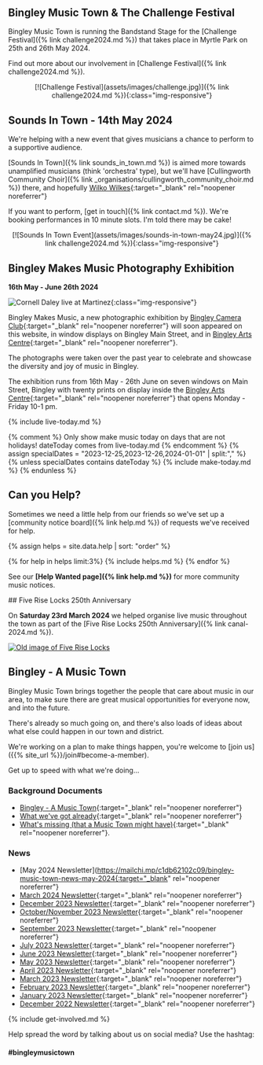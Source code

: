 <article class="post"> <!-- centres the content in the page -->
<header class="post-header">
<!--<h2 class="post-title">Bingley - A Music Town</h2>-->
</header>
<section class="main-page">
<div markdown="1">

## Bingley Music Town & The Challenge Festival

<div class="row">
 
<div class="col col-md-6" markdown="1">Bingley Music Town is running the Bandstand Stage for the [Challenge Festival]({% link challenge2024.md %}) that takes place in Myrtle Park on 25th and 26th May 2024.

Find out more about our involvement in [Challenge Festival]({% link challenge2024.md %}).
</div>
<div class="col col-md-6" markdown="1" style="text-align:center"> [![Challenge Festival](assets/images/challenge.jpg)]({% link challenge2024.md %}){:class="img-responsive"}
</div>

</div>

## Sounds In Town - 14th May 2024

<div class="row">
 
<div class="col col-md-6" markdown="1">We're helping with a new event that gives musicians a chance to perform to a supportive audience. 

[Sounds In Town]({% link sounds_in_town.md %}) is aimed more towards unamplified musicians (think 'orchestra' type), but we'll have [Cullingworth Community Choir]({% link _organisations/cullingworth_community_choir.md %}) there, and hopefully [Wilko Wilkes<i class="fa fa-external-link" aria-hidden="true"></i>](https://wilkowilkes.com/){:target="_blank" rel="noopener noreferrer"}

If you want to perform, [get in touch]({% link contact.md %}). We're booking performances in 10 minute slots. I'm told there may be cake!
</div>
<div class="col col-md-6" markdown="1" style="text-align:center"> [![Sounds In Town Event](assets/images/sounds-in-town-may24.jpg)]({% link challenge2024.md %}){:class="img-responsive"}
</div>

</div>


## Bingley Makes Music Photography Exhibition 

**16th May - June 26th 2024**

![Cornell Daley live at Martinez](assets/images/cornell-daley-at-martinez.jpg){:class="img-responsive"}
 
Bingley Makes Music, a new photographic exhibition by [Bingley Camera Club<i class="fa fa-external-link" aria-hidden="true"></i>](https://www.bingleycameraclub.org.uk/){:target="_blank" rel="noopener noreferrer"} will soon appeared on this website, in window displays on Bingley Main Street, and in [Bingley Arts Centre<i class="fa fa-external-link" aria-hidden="true"></i>](https://www.bingleyartscentre.co.uk/){:target="_blank" rel="noopener noreferrer"}.

The photographs were taken over the past year to celebrate and showcase the diversity and joy of music in Bingley.

The exhibition runs from 16th May - 26th June on seven windows on Main Street, Bingley with twenty prints on display inside the [Bingley Arts Centre<i class="fa fa-external-link" aria-hidden="true"></i>](https://www.bingleyartscentre.co.uk/){:target="_blank" rel="noopener noreferrer"} that opens Monday - Friday 10-1 pm.


{% include live-today.md %}

<p></p>
{% comment %}
Only show make music today on days that are not holidays! dateToday comes from live-today.md
{% endcomment %}
{% assign specialDates = "2023-12-25,2023-12-26,2024-01-01" | split:"," %}
{% unless specialDates contains dateToday %}
{% include make-today.md %}
{% endunless %}

## Can you Help?
Sometimes we need a little help from our friends so we've set up a [community notice board]({% link help.md %}) of requests we've received for help.

{% assign helps = site.data.help | sort: "order" %}
<div class="row row-cols-1 row-cols-md-3 d-flex align-items-stretch help">
{% for help in helps limit:3%}
{% include helps.md %}
{% endfor %}
</div>

See our **[Help Wanted page]({% link help.md %})** for more community music notices. 

<div class="container logos">
<div class="row"> 
<div class="column-8" markdown="1">
## Five Rise Locks 250th Anniversary

On **Saturday 23rd March 2024** we helped organise live music throughout the town as part of the [Five Rise Locks 250th Anniversary]({% link canal-2024.md %}).

</div>
<div class="column-4 organisation-image">
<a href="{% link canal-2024.md %}"><img class="card-img-top" src="{{ site.url }}/assets/images/splashes/canal-splash.jpg" alt="Old image of Five Rise Locks"></a>
</div>
</div>
</div>

## Bingley - A Music Town
Bingley Music Town brings together the people that care about music in our area, to make sure there are great musical opportunities for everyone now, and into the future.

There's already so much going on, and there's also loads of ideas about what else could happen in our town and district.

We're working on a plan to make things happen, you're welcome to [join us]({{% site_url %}}/join#become-a-member).

Get up to speed with what we're doing...

### Background Documents
* [Bingley - A Music Town<i class="fa fa-external-link" aria-hidden="true"></i>](https://docs.google.com/document/d/1cIwYgCtF7vX98hy2NKenFRFFM3cwq3fK3-6qjdclAss/edit){:target="_blank" rel="noopener noreferrer"}
* [What we've got already<i class="fa fa-external-link" aria-hidden="true"></i>](https://docs.google.com/document/d/1cIwYgCtF7vX98hy2NKenFRFFM3cwq3fK3-6qjdclAss/edit#heading=h.5vdluu5s24cx){:target="_blank" rel="noopener noreferrer"}
* [What's missing (that a Music Town might have)<i class="fa fa-external-link" aria-hidden="true"></i>](https://docs.google.com/document/d/1cIwYgCtF7vX98hy2NKenFRFFM3cwq3fK3-6qjdclAss/edit#heading=h.azivrbtwiz2u){:target="_blank" rel="noopener noreferrer"}.

### News
* [May 2024 Newsletter<i class="fa fa-external-link" aria-hidden="true"></i>](https://mailchi.mp/c1db62102c09/bingley-music-town-news-may-2024{:target="_blank" rel="noopener noreferrer"}
* [March 2024 Newsletter<i class="fa fa-external-link" aria-hidden="true"></i>](https://mailchi.mp/88d956286bf5/bingley-music-town-news-march24){:target="_blank" rel="noopener noreferrer"}
* [December 2023 Newsletter<i class="fa fa-external-link" aria-hidden="true"></i>](https://mailchi.mp/8a7c4939f293/bingley-music-town-news-dec-2023){:target="_blank" rel="noopener noreferrer"}
* [October/November 2023 Newsletter<i class="fa fa-external-link" aria-hidden="true"></i>](https://mailchi.mp/9b578095b051/bingley-music-town-news-oct-nov-2023){:target="_blank" rel="noopener noreferrer"}
* [September 2023 Newsletter<i class="fa fa-external-link" aria-hidden="true"></i>](https://mailchi.mp/5314b38aae49/bingley-music-town-news-september-2023){:target="_blank" rel="noopener noreferrer"}
* [July 2023 Newsletter<i class="fa fa-external-link" aria-hidden="true"></i>](https://mailchi.mp/2c3b0899ebf8/bingley-music-town-news-july){:target="_blank" rel="noopener noreferrer"}
* [June 2023 Newsletter<i class="fa fa-external-link" aria-hidden="true"></i>](https://mailchi.mp/319ca221e599/bingley-music-town-news-june-2023){:target="_blank" rel="noopener noreferrer"}
* [May 2023 Newsletter<i class="fa fa-external-link" aria-hidden="true"></i>](https://mailchi.mp/f44a81680a13/bingley-music-town-news-may-2023){:target="_blank" rel="noopener noreferrer"}
* [April 2023 Newsletter<i class="fa fa-external-link" aria-hidden="true"></i>](https://mailchi.mp/355bac5ba170/bingley-music-town-news-april-2023){:target="_blank" rel="noopener noreferrer"}
* [March 2023 Newsletter<i class="fa fa-external-link" aria-hidden="true"></i>](https://mailchi.mp/2a270ea0026f/bingley-music-town-february-2023-news-362323){:target="_blank" rel="noopener noreferrer"}
* [February 2023 Newsletter<i class="fa fa-external-link" aria-hidden="true"></i>](https://us21.campaign-archive.com/?u=7fbce00836d596f9a960cfed6&id=d92c4bda77){:target="_blank" rel="noopener noreferrer"}
* [January 2023 Newsletter<i class="fa fa-external-link" aria-hidden="true"></i>](https://us21.campaign-archive.com/?u=7fbce00836d596f9a960cfed6&id=928a214397){:target="_blank" rel="noopener noreferrer"}
* [December 2022 Newsletter<i class="fa fa-external-link" aria-hidden="true"></i>](https://us21.campaign-archive.com/?u=7fbce00836d596f9a960cfed6&id=b286710b73){:target="_blank" rel="noopener noreferrer"}

{% include get-involved.md %}

Help spread the word by talking about us on social media? Use the hashtag:

#### #bingleymusictown

</div>
</section>
</article>